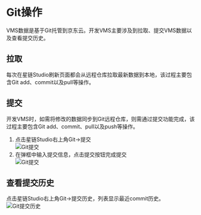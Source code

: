 # Git操作
VMS数据是基于Git托管到京东云。开发VMS主要涉及到拉取、提交VMS数据以及查看提交历史。

## 拉取
每次在星链Studio刷新页面都会从远程仓库拉取最新数据到本地，该过程主要包含Git add、commit以及pull等操作。
## 提交
开发VMS时，如需将修改的数据同步到Git远程仓库，则需通过提交功能完成，该过程主要包含Git add、commit、pull以及push等操作。
1. 点击星链Studio右上角Git→提交  
![Git提交](../../../../../image/Starlink/dev/git-push1.png)
2. 在弹框中输入提交信息，点击提交按钮完成提交  
![Git提交](../../../../../image/Starlink/dev/git-push2.png)
## 查看提交历史
点击星链Studio右上角Git→提交历史，列表显示最近commit历史。  
![Git提交历史](../../../../../image/Starlink/dev/git-commit-history.png)


